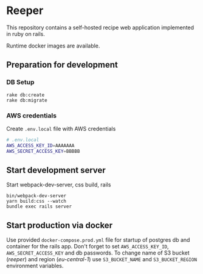 # Reeper

This repository contains a self-hosted recipe web application implemented in ruby on rails. 

Runtime docker images are available. 

## Preparation for development

### DB Setup

```
rake db:create
rake db:migrate
```

### AWS credentials

Create `.env.local` file with AWS credentials

```bash
# .env.local
AWS_ACCESS_KEY_ID=AAAAAAA
AWS_SECRET_ACCESS_KEY=BBBBB
```


## Start development server

Start webpack-dev-server, css build, rails

```
bin/webpack-dev-server 
yarn build:css --watch
bundle exec rails server
```

## Start production via docker

Use provided `docker-compose.prod.yml` file for startup of postgres db and container for the rails app. Don't forget to set `AWS_ACCESS_KEY_ID`, `AWS_SECRET_ACCESS_KEY` and db passwords. To change name of S3 bucket (_reeper_) and region (_eu-central-1_) use `S3_BUCKET_NAME` and `S3_BUCKET_REGION` environment variables. 
